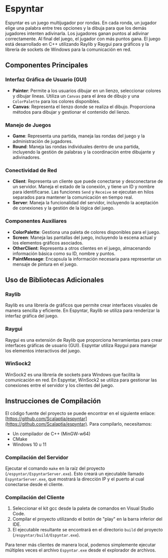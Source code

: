 # Espyntar

Espyntar es un juego multijugador por rondas. En cada ronda, un jugador elige una palabra entre tres opciones y la dibuja para que los demás jugadores intenten adivinarla. Los jugadores ganan puntos al adivinar correctamente. Al final del juego, el jugador con más puntos gana. El juego está desarrollado en C++ utilizando Raylib y Raygui para gráficos y la librería de sockets de Windows para la comunicación en red.

## Componentes Principales

### Interfaz Gráfica de Usuario (GUI)

- **Painter**: Permite a los usuarios dibujar en un lienzo, seleccionar colores y dibujar líneas. Utiliza un `Canvas` para el área de dibujo y una `ColorPalette` para los colores disponibles.
- **Canvas**: Representa el lienzo donde se realiza el dibujo. Proporciona métodos para dibujar y gestionar el contenido del lienzo.

### Manejo de Juegos

- **Game**: Representa una partida, maneja las rondas del juego y la administración de jugadores.
- **Round**: Maneja las rondas individuales dentro de una partida, incluyendo la gestión de palabras y la coordinación entre dibujante y adivinadores.

### Conectividad de Red

- **Client**: Representa un cliente que puede conectarse y desconectarse de un servidor. Maneja el estado de la conexión, y tiene un ID y nombre para identificarse. Las funciones `Send` y `Receive` se ejecutan en hilos separados para mantener la comunicación en tiempo real.
- **Server**: Maneja la funcionalidad del servidor, incluyendo la aceptación de conexiones y la gestión de la lógica del juego.

### Componentes Auxiliares

- **ColorPalette**: Gestiona una paleta de colores disponibles para el juego.
- **Screen**: Maneja las pantallas del juego, incluyendo la escena actual y los elementos gráficos asociados.
- **OtherClient**: Representa a otros clientes en el juego, almacenando información básica como su ID, nombre y puntos.
- **PaintMessage**: Encapsula la información necesaria para representar un mensaje de pintura en el juego.

## Uso de Bibliotecas Adicionales

### Raylib
Raylib es una librería de gráficos que permite crear interfaces visuales de manera sencilla y eficiente. En Espyntar, Raylib se utiliza para renderizar la interfaz gráfica del juego.

### Raygui
Raygui es una extensión de Raylib que proporciona herramientas para crear interfaces gráficas de usuario (GUI). Espyntar utiliza Raygui para manejar los elementos interactivos del juego.

### WinSock2
WinSock2 es una librería de sockets para Windows que facilita la comunicación en red. En Espyntar, WinSock2 se utiliza para gestionar las conexiones entre el servidor y los clientes del juego.

## Instrucciones de Compilación

El código fuente del proyecto se puede encontrar en el siguiente enlace: [https://github.com/Scalaptia/espyntar](https://github.com/Scalaptia/espyntar). Para compilarlo, necesitamos:

- Un compilador de C++ (MinGW-w64)
- CMake
- Windows 10 u 11

### Compilación del Servidor

Ejecutar el comando `make` en la raíz del proyecto (`/espyntar/EspyntarServer.exe`). Esto creará un ejecutable llamado `EspyntarServer.exe`, que mostrará la dirección IP y el puerto al cual conectarse desde el cliente.

### Compilación del Cliente

1. Seleccionar el kit gcc desde la paleta de comandos en Visual Studio Code.
2. Compilar el proyecto utilizando el botón de "play" en la barra inferior del IDE.
3. El ejecutable resultante se encontrará en el directorio `build` del proyecto (`/espyntar/build/Espyntar.exe`).

Para tener más clientes de manera local, podemos simplemente ejecutar múltiples veces el archivo `Espyntar.exe` desde el explorador de archivos.
